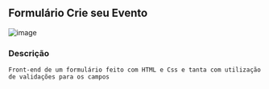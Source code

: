 ## Formulário Crie seu Evento

![image](https://github.com/dcarminatti/formulario/assets/68664365/db652711-0454-45e4-9d5a-80b86497b04c)

### Descrição

    Front-end de um formulário feito com HTML e Css e tanta com utilização de validações para os campos
